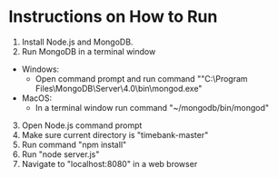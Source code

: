 # Instructions on How to Run

1. Install Node.js and MongoDB.
2. Run MongoDB in a terminal window
- Windows:
  - Open command prompt and run command ""C:\Program Files\MongoDB\Server\4.0\bin\mongod.exe"
- MacOS:
  - In a terminal window run command "~/mongodb/bin/mongod"
3. Open Node.js command prompt
4. Make sure current directory is "timebank-master"
5. Run command "npm install"
6. Run "node server.js"
7. Navigate to "localhost:8080" in a web browser
